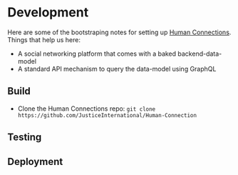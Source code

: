 # Development
Here are some of the bootstraping notes for setting up [Human Connections](https://github.com/JusticeInternational/Human-Connection).
Things that help us here:

- A social networking platform that comes with a baked backend-data-model
- A standard API mechanism to query the data-model using GraphQL

## Build
- Clone the Human Connections repo: `git clone https://github.com/JusticeInternational/Human-Connection`

## Testing

## Deployment

